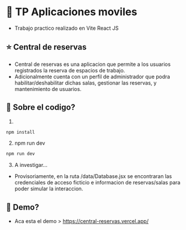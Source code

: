 # 🌌 TP Aplicaciones moviles
- Trabajo practico realizado en Vite React JS

## ⭐ Central de reservas
- Central de reservas es una aplicacion que permite a los usuarios registrados la reserva de espacios de trabajo.
- Adicionalmente cuenta con un perfil de administrador que podra habilitar/deshabilitar dichas salas, gestionar las reservas, y mantenimiento de usuarios.

## 🔧 Sobre el codigo?
1. 
```bash
npm install
```
2. npm run dev
```bash
npm run dev
```
3. A investigar...

- Provisoriamente, en la ruta /data/Database.jsx se encontraran las credenciales de acceso ficticio e informacion de reservas/salas para poder simular la interaccion.


## 🚀 Demo?
- Aca esta el demo > https://central-reservas.vercel.app/